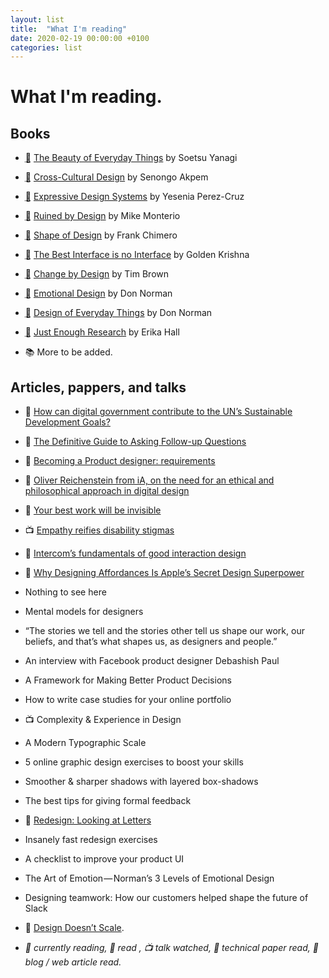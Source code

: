 ```yaml
---
layout: list
title:  "What I'm reading"
date: 2020-02-19 00:00:00 +0100   
categories: list
---
```


# What I'm reading.

## Books
- <abbr title="Currently reading">📖</abbr> [The Beauty of Everyday Things](https://www.penguin.co.uk/books/311/311112/the-beauty-of-everyday-things/9780241366356.html) by Soetsu Yanagi  
- <abbr title="Currently reading">📖</abbr> [Cross-Cultural Design](https://abookapart.com/products/cross-cultural-design) by Senongo Akpem  
- <abbr title="Finished">📓</abbr> [Expressive Design Systems](https://abookapart.com/products/expressive-design-systems) by Yesenia Perez-Cruz  
- <abbr title="Finished">📓</abbr> [Ruined by Design](https://www.ruinedby.design) by Mike Monterio  
- <abbr title="Finished">📓</abbr> [Shape of Design](https://shapeofdesignbook.com) by Frank Chimero  
- <abbr title="Finished">📓</abbr> [The Best Interface is no Interface](http://www.nointerface.com/book/) by Golden Krishna  
- <abbr title="Finished">📓</abbr> [Change by Design](https://www.ideo.com/post/change-by-design) by Tim Brown  
- <abbr title="Finished">📓</abbr> [Emotional Design](https://www.amazon.com/Emotional-Design-Love-Everyday-Things/dp/0465051367) by Don Norman  
- <abbr title="Finished">📓</abbr> [Design of Everyday Things](https://mitpress.mit.edu/books/design-everyday-things) by Don Norman  
- <abbr title="Finished">📓</abbr> [Just Enough Research](https://abookapart.com/products/just-enough-research) by Erika Hall  

- 📚 More to be added.


## Articles, pappers, and talks
- 📱 [How can digital government contribute to the UN’s Sustainable Development Goals?](https://public.digital/2019/08/22/how-can-digital-government-contribute-to-the-uns-sustainable-development-goals/)
- 📱 [The Definitive Guide to Asking Follow-up Questions](https://medium.com/eightshapes-llc/the-definitive-guide-to-asking-follow-up-questions-5bfcddfa8a2e)
- 📱 [Becoming a Product designer: requirements](https://paper.dropbox.com/published/Becoming-a-Product-designer-requirements-T2TC8MP45MlCG7sqrPhofQw)
- 📱 [Oliver Reichenstein from iA, on the need for an ethical and philosophical approach in digital design](https://medium.com/demagsign/oliver-reichenstein-from-ia-on-the-need-for-an-ethical-and-philosophical-approach-in-digital-c57f2d00738)
- 📱 [Your best work will be invisible](https://tannerchristensen.com/blog/2019/1/5/your-best-work-will-be-invisible)
- 📺 [Empathy reifies disability stigmas](https://interaction19.ixda.org/program/keynote--liz-jackson/)
- 📱 [Intercom’s fundamentals of good interaction design](https://www.intercom.com/blog/fundamentals-good-interaction-design/)
- 📱 [Why Designing Affordances Is Apple’s Secret Design Superpower](https://magenta.as/why-designing-affordances-is-apples-secret-design-superpower-2327a9d04106)
- Nothing to see here
- Mental models for designers
- “The stories we tell and the stories other tell us shape our work, our beliefs, and that’s what shapes us, as designers and people.”

- An interview with Facebook product designer Debashish Paul
- A Framework for Making Better Product Decisions
- How to write case studies for your online portfolio

- 📺 Complexity & Experience in Design

- A Modern Typographic Scale
- 5 online graphic design exercises to boost your skills
- Smoother & sharper shadows with layered box-shadows
- The best tips for giving formal feedback
- 📱 [Redesign: Looking at Letters](https://frankchimero.com/blog/2020/looking-at-letters/)

- Insanely fast redesign exercises
- A checklist to improve your product UI
- The Art of Emotion — Norman’s 3 Levels of Emotional Design
- Designing teamwork: How our customers helped shape the future of Slack
- 📱 [Design Doesn’t Scale](https://medium.com/@hellostanley/design-doesnt-scale-4d81e12cbc3e).


- *📖 currently reading, 📓 read , 📺 talk watched, 📄 technical paper read, 📱 blog / web article read.*
